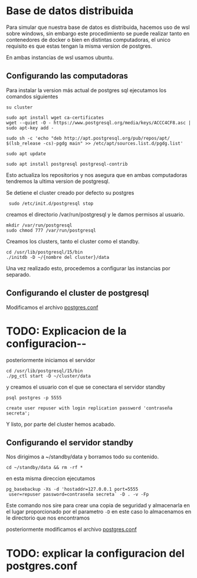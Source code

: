 # Base de datos distribuida
Para simular que nuestra base de datos es distribuida,
hacemos uso de wsl sobre windows, sin embargo este procedimiento se puede
realizar tanto en contenedores de docker o bien en distintas computadoras, el unico
requisito es que estas tengan la misma version de postgres.

En ambas instancias de wsl usamos ubuntu.

## Configurando las computadoras
Para instalar la version más actual de postgres sql ejecutamos los comandos siguientes

 ``` shell
 su cluster

 sudo apt install wget ca-certificates
 wget --quiet -O - https://www.postgresql.org/media/keys/ACCC4CF8.asc | sudo apt-key add -

sudo sh -c 'echo "deb http://apt.postgresql.org/pub/repos/apt/ $(lsb_release -cs)-pgdg main" >> /etc/apt/sources.list.d/pgdg.list'

sudo apt update

 sudo apt install postgresql postgresql-contrib
 ```
Esto actualiza los repositorios y nos asegura que en ambas computadoras tendremos la ultima version de
 postgresql.

Se detiene el cluster creado por defecto
su postgres
``` shell
 sudo /etc/init.d/postgresql stop
```

creamos el directorio /var/run/postgresql y le damos permisos al usuario.


```shell
mkdir /var/run/postgresql
sudo chmod 777 /var/run/postgresql
```
Creamos los clusters, tanto el cluster como el standby.
 ```shell
 cd /usr/lib/postgresql/15/bin
 ./initdb -D ~/{nombre del cluster}/data
 ```
Una vez realizado esto, procedemos a configurar las instancias por separado.

## Configurando el cluster de postgresql

Modificamos el archivo [postgres.conf](cluster.postgres.conf)

# TODO: Explicacion de la configuracion--

posteriormente iniciamos el servidor
````shell
cd /usr/lib/postgresql/15/bin
./pg_ctl start -D ~/cluster/data
````
y creamos el usuario con el que se conectara el servidor standby
````shell
psql postgres -p 5555

create user repuser with login replication password 'contraseña secreta';
````
Y listo, por parte del cluster hemos acabado.

## Configurando el servidor standby
Nos dirigimos a ~/standby/data y borramos todo su contenido.
```shel
cd ~/standby/data && rm -rf *
```
en esta misma direccion ejecutamos 
```shell
pg_basebackup -Xs -d 'hostaddr=127.0.0.1 port=5555
 user=repuser password=contraseña secreta` -D . -v -Fp
 ```
Este comando nos sire para crear una copia de seguridad y almacenarla en el lugar proporcionado
por el parametro `-D` en este caso lo almacenamos en le directorio que nos encontramos

posteriormente modificamos el archivo [postgres.conf](standby.postgres.conf)

# TODO: explicar la configuracion del postgres.conf